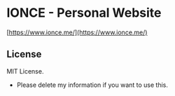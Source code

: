 # IONCE - Personal Website

[https://www.ionce.me/](https://www.ionce.me/)

## License

MIT License.

- Please delete my information if you want to use this.
